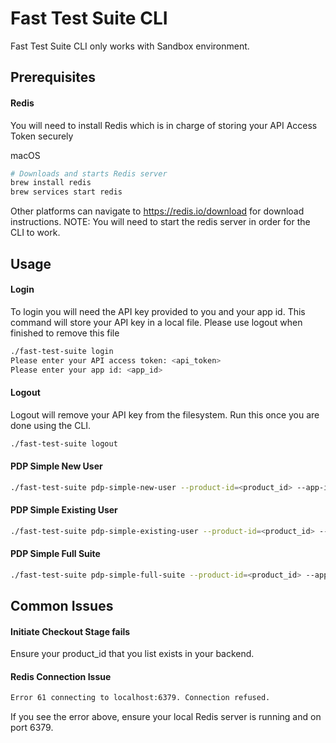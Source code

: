 # Fast Test Suite CLI

Fast Test Suite CLI only works with Sandbox environment.

## Prerequisites

#### Redis
You will need to install Redis which is in charge of storing your API Access Token securely

macOS
```bash
# Downloads and starts Redis server
brew install redis
brew services start redis
```

Other platforms can navigate to https://redis.io/download for download instructions.
NOTE: You will need to start the redis server in order for the CLI to work.

## Usage

#### Login
To login you will need the API key provided to you and your app id.
This command will store your API key in a local file. Please use logout when finished to remove this file
```bash
./fast-test-suite login
Please enter your API access token: <api_token>
Please enter your app id: <app_id>
```

#### Logout
Logout will remove your API key from the filesystem. Run this once you are done using the CLI.
```bash
./fast-test-suite logout
```

#### PDP Simple New User
```bash
./fast-test-suite pdp-simple-new-user --product-id=<product_id> --app-id=<app_id>
```

#### PDP Simple Existing User
```bash
./fast-test-suite pdp-simple-existing-user --product-id=<product_id> --app-id=<app_id>
```

#### PDP Simple Full Suite
```bash
./fast-test-suite pdp-simple-full-suite --product-id=<product_id> --app-id=<app_id>
```

## Common Issues

#### Initiate Checkout Stage fails
Ensure your product_id that you list exists in your backend.

#### Redis Connection Issue
```bash
Error 61 connecting to localhost:6379. Connection refused.
```
If you see the error above, ensure your local Redis server is running and on port 6379.
